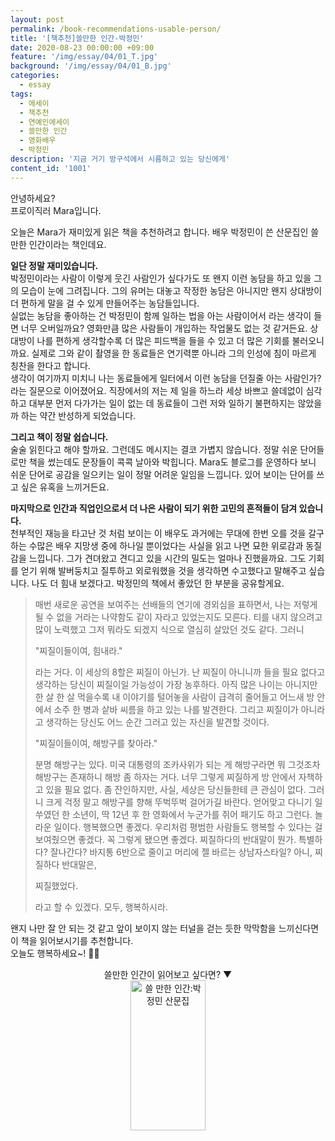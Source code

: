 ```yaml
---
layout: post
permalink: /book-recommendations-usable-person/
title: '[책추천]쓸만한 인간-박정민'
date: 2020-08-23 00:00:00 +09:00
feature: '/img/essay/04/01_T.jpg'
background: '/img/essay/04/01_B.jpg'
categories:
  - essay
tags:
  - 에세이
  - 책추천
  - 연예인에세이
  - 쓸만한 인간 
  - 영화배우
  - 박정민
description: '지금 거기 방구석에서 시름하고 있는 당신에게'
content_id: '1001'
---
```


안녕하세요?<br>프로이직러 Mara입니다. 

오늘은 Mara가 재미있게 읽은 책을 추천하려고 합니다. 배우 박정민이 쓴 산문집인 쓸만한 인간이라는 책인데요. 

**일단 정말 재미있습니다.**<br>
박정민이라는 사람이 이렇게 웃긴 사람인가 싶다가도 또 왠지 이런 농담을 하고 있을 그의 모습이 눈에 그려집니다. 그의 유머는 대놓고 작정한 농담은 아니지만 왠지 상대방이 더 편하게 말을 걸 수 있게 만들어주는 농담들입니다. <br>
실없는 농담을 좋아하는 건 박정민이 함께 일하는 법을 아는 사람이어서 라는 생각이 들면 너무 오버일까요? 영화만큼 많은 사람들이 개입하는 작업물도 없는 것 같거든요. 상대방이 나를 편하게 생각할수록 더 많은 피드백을 들을 수 있고 더 많은 기회를 불러오니까요. 실제로 그와 같이 촬영을 한 동료들은 연기력뿐 아니라 그의 인성에 침이 마르게 칭찬을 한다고 합니다. <br>
생각이 여기까지 미치니 나는 동료들에게 일터에서 이런 농담을 던질줄 아는 사람인가?라는 질문으로 이어졌어요. 직장에서의 저는 제 일을 하느라 세상 바쁘고 쓸데없이 심각하고 대부분 먼저 다가가는 일이 없는 데 동료들이 그런 저와 일하기 불편하지는 않았을까 하는 약간 반성하게 되었습니다.

**그리고 책이 정말 쉽습니다.** <br>
술술 읽힌다고 해야 할까요. 그런데도 메시지는 결코 가볍지 않습니다. 정말 쉬운 단어들로만 책을 썼는데도 문장들이 콕콕 날아와 박힙니다. Mara도 블로그를 운영하다 보니 쉬운 단어로 공감을 일으키는 일이 정말 어려운 일임을 느낍니다. 있어 보이는 단어를 쓰고 싶은 유혹을 느끼거든요. 

**마지막으로 인간과 직업인으로서 더 나은 사람이 되기 위한 고민의 흔적들이 담겨 있습니다.** <br>
천부적인 재능을 타고난 것 처럼 보이는 이 배우도 과거에는 무대에 한번 오를 것을 갈구하는 수많은 배우 지망생 중에 하나일 뿐이었다는 사실을 읽고 나면 묘한 위로감과 동질감을 느낍니다. 그가 견뎌왔고 견디고 있을 시간의 밀도는 얼마나 진했을까요. 그도 기회를 얻기 위해 발버둥치고 질투하고 외로워했을 것을 생각하면 수고했다고 말해주고 싶습니다. 나도 더 힘내 보겠다고. 
박정민의 책에서 좋았던 한 부분을 공유할게요. <br>



> 매번 새로운 공연을 보여주는 선배들의 연기에 경외심을 표하면서, 나는 저렇게 될 수 없을 거라는 나약함도 같이 자라고 있었는지도 모른다. 티를 내지 않으려고 많이 노력했고 그저 뭐라도 되겠지 식으로 열심히 살았던 것도 같다. 그러니
>
> "찌질이들이여, 힘내라."
>
> 라는 거다. 이 세상의 8할은 찌질이 아닌가. 난 찌질이 아니니까 들을 필요 없다고 생각하는 당신이 찌질이일 가능성이 가장 농후하다. 아직 많은 나이는 아니지만 한 살 한 살 먹을수록 내 이야기를 털어놓을 사람이 급격히 줄어들고 어느새 방 안에서 소주 한 병과 샅바 씨름을 하고 있는 나를 발견한다. 그리고 찌질이가 아니라고 생각하는 당신도 어느 순간 그러고 있는 자신을 발견할 것이다.
>
> "찌질이들이여, 해방구를 찾아라."
>
> 분명 해방구는 있다. 미국 대통령의 조카사위가 되는 게 해방구라면 뭐 그것조차 해방구는 존재하니 해방 좀 하자는 거다. 너무 그렇게 찌질하게 방 안에서 자책하고 있을 필요 없다. 좀 잔인하지만, 사실, 세상은 당신들한테 큰 관심이 없다. 그러니 크게 걱정 말고 해방구를 향해 뚜벅뚜벅 걸어가길 바란다. 얻어맞고 다니기 일쑤였던 한 소년이, 딱 12년 후 한 영화에서 누군가를 쥐어 패기도 하고 그런다. 놀라운 일이다. 행복했으면 좋겠다. 우리처럼 평범한 사람들도 행복할 수 있다는 걸 보여줬으면 좋겠다. 꼭 그렇게 됐으면 좋겠다. 찌질하다의 반대말이 뭔가. 특별하다? 잘나간다? 바지통 6반으로 줄이고 머리에 젤 바르는 상남자스타일? 아니, 찌질하다 반대말은,
>
> 찌질했었다.
>
> 라고 할 수 있겠다.
> 모두, 행복하시라. 



왠지 나만 잘 안 되는 것 같고 앞이 보이지 않는 터널을 걷는 듯한 막막함을 느끼신다면 이 책을 읽어보시기를 추천합니다.<br>
오늘도 행복하세요~! 🙋‍♀️ 

<center>쓸만한 인간이 읽어보고 싶다면? ▼</center>

<center><a href="https://coupa.ng/bIHl0Z" target="_blank"><img src="https://static.coupangcdn.com/image/affiliate/banner/607312afcae7020815e2c1f2ae137372@2x.jpg" alt="쓸 만한 인간:박정민 산문집" width="120" height="240"></a></center>